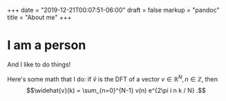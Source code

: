 +++
date = "2019-12-21T00:07:51-06:00"
draft = false
markup = "pandoc"
title = "About me"
+++

# I am a person

And I like to do things!

Here's some math that I do: if $\widehat{v}$ is the DFT of a vector $v \in \mathbb{R}^N, n \in \mathbb{Z},$ then
$$\widehat{v}(k) = \sum_{n=0}^{N-1} v(n) e^{2\pi i n k / N} .$$